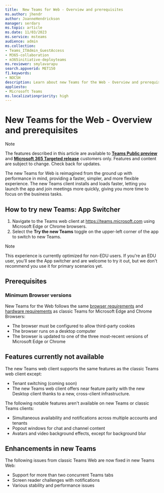 ```yaml
---
title:  New Teams for Web - Overview and prerequisites
ms.author: jhendr
author: JoanneHendrickson
manager: serdars
ms.topic: article
ms.date: 11/03/2023
ms.service: msteams
audience: admin
ms.collection: 
- Teams_ITAdmin_GuestAccess
- M365-collaboration
- m365initiative-deployteams
ms.reviewer: smylavarapu
search.appverid: MET150
f1.keywords:
- NOCSH
description: Learn about new Teams for the Web - Overview and prerequisites
appliesto: 
- Microsoft Teams
ms.localizationpriority: high
---
```

# New Teams for the Web - Overview and prerequisites

>[!Note]
> The features described in this article are available to [**Teams Public preview**](/microsoftteams/public-preview-doc-updates) and [**Microsoft 365 Targeted release**](/microsoft-365/admin/manage/release-options-in-office-365?view=o365-worldwide#targeted-release) customers only. Features and content are subject to change. Check back for updates.


The new Teams for Web is reimagined from the ground up with performance in mind, providing a faster, simpler, and more flexible experience. The new Teams client installs and loads faster, letting you launch the app and join meetings more quickly, giving you more time to focus on the business tasks.

## How to try new Teams: App Switcher 

1. Navigate to the Teams web client at https://teams.microsoft.com using Microsoft Edge or Chrome browsers.
2. Select the **Try the new Teams** toggle on the upper-left corner of the app to switch to new Teams.

>[!Note] 
>This experience is currently optimized for non-EDU users. If you're an EDU user, you'll see the App switcher and are welcome to try it out, but we don't recommend you use it for primary scenarios yet.


## Prerequisites

### Minimum Browser versions

New Teams for the Web follows the same [browser requirements](/microsoftteams/get-clients?tabs=Windows#browser-client) and [hardware requirements](/microsoftteams/hardware-requirements-for-the-teams-app) as classic Teams for Microsoft Edge and Chrome Browsers:

- The browser must be configured to allow third-party cookies
- The browser runs on a desktop computer
- The browser is updated to one of the three most-recent versions of Microsoft Edge or Chrome


## Features currently not available

The new Teams web client supports the same features as the classic Teams web client except:

- Tenant switching (coming soon)
- The new Teams web client offers near feature parity with the new Desktop client thanks to a new, cross-client infrastructure. 

The following notable features aren't available on new Teams or classic Teams clients:

- Simultaneous availability and notifications across multiple accounts and tenants
- Popout windows for chat and channel content
- Avatars and video background effects, except for background blur

## Enhancements in new Teams

The following issues from classic Teams Web are now fixed in new Teams Web:

- Support for more than two concurrent Teams tabs
- Screen reader challenges with notifications
- Various stability and performance issues